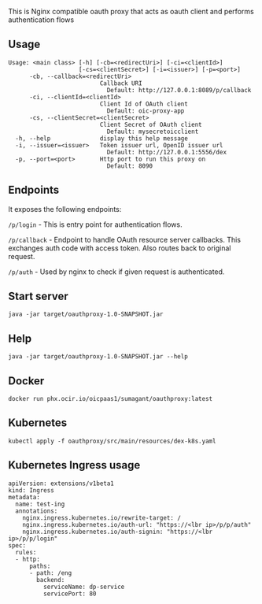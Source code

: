 This is Nginx compatible oauth proxy that acts as oauth client and performs authentication flows

## Usage
```
Usage: <main class> [-h] [-cb=<redirectUri>] [-ci=<clientId>]
                    [-cs=<clientSecret>] [-i=<issuer>] [-p=<port>]
      -cb, --callback=<redirectUri>
                          Callback URI
                            Default: http://127.0.0.1:8089/p/callback
      -ci, --clientId=<clientId>
                          Client Id of OAuth client
                            Default: oic-proxy-app
      -cs, --clientSecret=<clientSecret>
                          Client Secret of OAuth client
                            Default: mysecretoicclient
  -h, --help              display this help message
  -i, --issuer=<issuer>   Token issuer url, OpenID issuer url
                            Default: http://127.0.0.1:5556/dex
  -p, --port=<port>       Http port to run this proxy on
                            Default: 8090
```

## Endpoints
It exposes the following endpoints:

`/p/login` - This is entry point for authentication flows.

`/p/callback` - Endpoint to handle OAuth resource server callbacks. This exchanges auth code with access token. Also routes back to original request.

`/p/auth` - Used by nginx to check if given request is authenticated.

## Start server
`java -jar target/oauthproxy-1.0-SNAPSHOT.jar`

## Help
`java -jar target/oauthproxy-1.0-SNAPSHOT.jar --help`

## Docker
`docker run phx.ocir.io/oicpaas1/sumagant/oauthproxy:latest`

## Kubernetes
`kubectl apply -f oauthproxy/src/main/resources/dex-k8s.yaml`
## Kubernetes Ingress usage
```
apiVersion: extensions/v1beta1
kind: Ingress
metadata:
  name: test-ing
  annotations:
    nginx.ingress.kubernetes.io/rewrite-target: /
    nginx.ingress.kubernetes.io/auth-url: "https://<lbr ip>/p/p/auth"
    nginx.ingress.kubernetes.io/auth-signin: "https://<lbr ip>/p/p/login"
spec:
  rules:
  - http:
      paths:
      - path: /eng
        backend:
          serviceName: dp-service
          servicePort: 80
```
